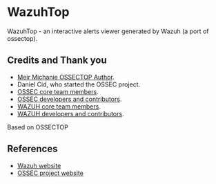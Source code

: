 # WazuhTop
WazuhTop - an interactive alerts viewer generated by Wazuh (a port of ossectop).

## Credits and Thank you

* [Meir Michanie OSSECTOP Author](https://github.com/meirm).
* Daniel Cid, who started the OSSEC project.
* [OSSEC core team members](http://ossec.github.io/about.html#ossec-team).
* [OSSEC developers and contributors](https://github.com/ossec/ossec-hids/blob/master/CONTRIBUTORS).
* [WAZUH core team members](https://wazuh.com/our-team/).
* [WAZUH developers and contributors](https://github.com/wazuh/wazuh/blob/master/CONTRIBUTORS).

Based on OSSECTOP

## References

* [Wazuh website](http://wazuh.com)
* [OSSEC project website](http://ossec.github.io)
